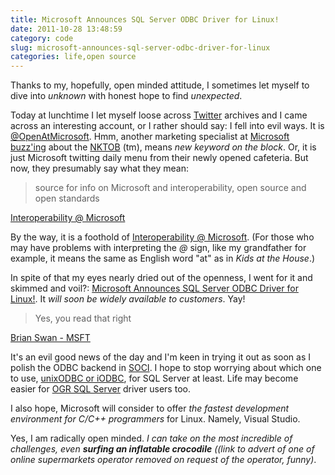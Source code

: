 ```yaml
---
title: Microsoft Announces SQL Server ODBC Driver for Linux!
date: 2011-10-28 13:48:59
category: code
slug: microsoft-announces-sql-server-odbc-driver-for-linux
categories: life,open source
---
```


Thanks to my, hopefully, open minded attitude, I sometimes let myself to dive into _unknown_ with honest hope to find _unexpected_.


Today at lunchtime I let myself loose across [Twitter](http://twitter.com) archives and I came across an interesting account, or I rather should say: I fell into evil ways. It is [@OpenAtMicrosoft](https://twitter.com/#!/OpenAtMicrosoft). Hmm, another marketing specialist at [Microsoft](https://twitter.com/microsoft) [buzz'ing](http://en.wikipedia.org/wiki/List_of_buzzwords#Science_and_technology) about the [NKTOB](http://en.wikipedia.org/wiki/New_Kids_on_the_Block) (tm), means _new keyword on the block_. Or, it is just Microsoft twitting daily menu from their newly opened cafeteria. But now, they presumably say what they mean:


> source for info on Microsoft and interoperability, open source and open standards


[Interoperability @ Microsoft](http://blogs.msdn.com/b/interoperability/archive/2009/01/14/welcome.aspx)


By the way, it is a foothold of [Interoperability @ Microsoft](http://blogs.msdn.com/b/interoperability/). (For those who may have problems with interpreting the _@_ sign, like my grandfather for example, it means the same as English word "at" as in _Kids at the House_.)


In spite of that my eyes nearly dried out of the openness, I went for it and skimmed and voil?: [Microsoft Announces SQL Server ODBC Driver for Linux!](http://blogs.msdn.com/b/brian_swan/archive/2011/10/13/microsoft-announces-sql-server-odbc-driver-for-linux.aspx). It _will soon be widely available to customers_. Yay! 


> Yes, you read that right


[Brian Swan - MSFT](http://blogs.msdn.com/b/brian_swan/archive/2011/10/13/microsoft-announces-sql-server-odbc-driver-for-linux.aspx)


It's an evil good news of the day and I'm keen in trying it out as soon as I polish the ODBC backend in [SOCI](http://soci.sourceforge.net/). I hope to stop worrying about which one to use, [unixODBC or iODBC](http://stackoverflow.com/questions/7548825/what-are-the-functional-differences-between-iodbc-and-unixodbc), for SQL Server at least. Life may become easier for [OGR SQL Server](http://gdal.org/ogr/drv_mssqlspatial.html) driver users too.


I also hope, Microsoft will consider to offer _the fastest development environment for C/C++ programmers_ for Linux. Namely, Visual Studio.


Yes, I am radically open minded. _I can take on the most incredible of challenges, 
even **surfing an inflatable crocodile** ((link to advert of one of online supermarkets operator removed on request of the operator, funny)_.
